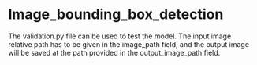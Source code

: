 # Image_bounding_box_detection

The validation.py file can be used to test the model. The input image relative path has to be given in the image_path field, and the output image will be saved at the path provided in the output_image_path field.
